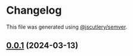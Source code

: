 # Changelog

This file was generated using [@jscutlery/semver](https://github.com/jscutlery/semver).

## [0.0.1](/jdwillmsen/jdw/compare/container-0.0.0...container-0.0.1) (2024-03-13)
